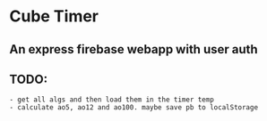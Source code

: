 # Cube Timer
## An express firebase webapp with user auth

## TODO:
    - get all algs and then load them in the timer temp
    - calculate ao5, ao12 and ao100. maybe save pb to localStorage